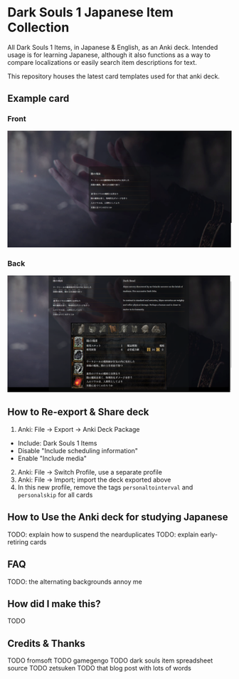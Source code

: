 # Dark Souls 1 Japanese Item Collection

All Dark Souls 1 Items, in Japanese & English, as an Anki deck. Intended usage is for learning Japanese, although it also functions as a way to compare localizations or easily search item descriptions for text.

This repository houses the latest card templates used for that anki deck.

## Example card

### Front
![Front side](/example_images/DarkBead_Front.png)

### Back
![Back side](/example_images/DarkBead_Back.png)

## How to Re-export & Share deck

1. Anki: File -> Export -> Anki Deck Package
  * Include: Dark Souls 1 Items
  * Disable "Include scheduling information"
  * Enable "Include media"
2. Anki: File -> Switch Profile, use a separate profile
3. Anki: File -> Import; import the deck exported above
4. In this new profile, remove the tags `personaltointerval` and `personalskip` for all cards

## How to Use the Anki deck for studying Japanese

TODO: explain how to suspend the nearduplicates
TODO: explain early-retiring cards

## FAQ

TODO: the alternating backgrounds annoy me

## How did I make this?

TODO

## Credits & Thanks

TODO fromsoft
TODO gamegengo
TODO dark souls item spreadsheet source
TODO zetsuken
TODO that blog post with lots of words
